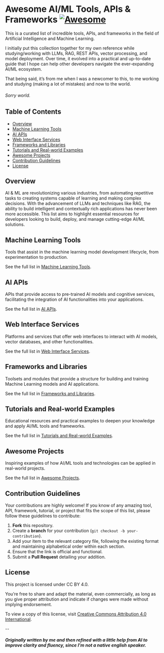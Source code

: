 # Awesome AI/ML Tools, APIs & Frameworks [![Awesome](https://cdn.rawgit.com/sindresorhus/awesome/d7305f38d29fed78fa85652e3a63e154dd8e8829/media/badge.svg)](https://github.com/sindresorhus/awesome)

This is a curated list of incredible tools, APIs, and frameworks in the field of Artificial Intelligence and Machine Learning. 

I initially put this collection together for my own reference while studying/working with LLMs, RAG, REST APIs, vector processing, and model deployment. Over time, it evolved into a practical and up-to-date guide that I hope can help other developers navigate the ever-expanding AI/ML ecosystem.

That being said, it’s from me when I was a newcomer to this, to me working and studying (making a lot of mistakes) and now to the world.
###### Sorry world.

## Table of Contents

* [Overview](#overview)
* [Machine Learning Tools](#machine-learning-tools)
* [AI APIs](#ai-apis)
* [Web Interface Services](#web-interface-services)
* [Frameworks and Libraries](#frameworks-and-libraries)
* [Tutorials and Real-world Examples](#tutorials-and-real-world-examples)
* [Awesome Projects](#awesome-projects)
* [Contribution Guidelines](#contribution-guidelines)
* [License](#license)

## Overview

AI & ML are revolutionizing various industries, from automating repetitive tasks to creating systems capable of learning and making complex decisions. With the advancement of LLMs and techniques like RAG, the ability to build intelligent and contextually rich applications has never been more accessible. This list aims to highlight essential resources for developers looking to build, deploy, and manage cutting-edge AI/ML solutions.


## Machine Learning Tools

Tools that assist in the machine learning model development lifecycle, from experimentation to production.

See the full list in [Machine Learning Tools](categories/machine_learning_tools.md).




## AI APIs

APIs that provide access to pre-trained AI models and cognitive services, facilitating the integration of AI functionalities into your applications.

See the full list in [AI APIs](categories/ai_apis.md).




## Web Interface Services

Platforms and services that offer web interfaces to interact with AI models, vector databases, and other functionalities.

See the full list in [Web Interface Services](categories/web_interface_services.md).




## Frameworks and Libraries

Toolsets and modules that provide a structure for building and training Machine Learning models and AI applications.

See the full list in [Frameworks and Libraries](categories/frameworks_and_libraries.md).




## Tutorials and Real-world Examples

Educational resources and practical examples to deepen your knowledge and apply AI/ML tools and frameworks.

See the full list in [Tutorials and Real-world Examples](categories/tutorials_and_examples.md).




## Awesome Projects

Inspiring examples of how AI/ML tools and technologies can be applied in real-world projects.

See the full list in [Awesome Projects](categories/awesome_projects.md).




## Contribution Guidelines

Your contributions are highly welcome! If you know of any amazing tool, API, framework, tutorial, or project that fits the scope of this list, please follow these guidelines to contribute:

1.  **Fork** this repository.
2.  Create a **branch** for your contribution (`git checkout -b your-contribution`).
3.  Add your item to the relevant category file, following the existing format and maintaining alphabetical order within each section.
4.  Ensure that the link is official and functional.
5.  Submit a **Pull Request** detailing your addition.




## License

This project is licensed under CC BY 4.0.

You’re free to share and adapt the material, even commercially, as long as you give proper attribution and indicate if changes were made without implying endorsement.

To view a copy of this license, visit [Creative Commons Attribution 4.0 International](https://creativecommons.org/licenses/by/4.0/deed.en).

--

#### *Originally written by me and then refined with a little help from AI to improve clarity and fluency, since I'm not a native english speaker.*